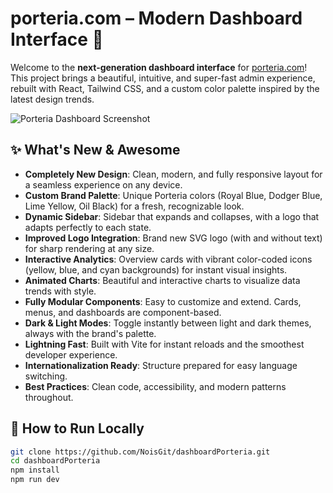 # porteria.com – Modern Dashboard Interface 🚀

Welcome to the **next-generation dashboard interface** for [porteria.com](https://porteria.com/)!  
This project brings a beautiful, intuitive, and super-fast admin experience, rebuilt with React, Tailwind CSS, and a custom color palette inspired by the latest design trends.

![Porteria Dashboard Screenshot](./screenshot.png)

## ✨ What's New & Awesome

- **Completely New Design**: Clean, modern, and fully responsive layout for a seamless experience on any device.
- **Custom Brand Palette**: Unique Porteria colors (Royal Blue, Dodger Blue, Lime Yellow, Oil Black) for a fresh, recognizable look.
- **Dynamic Sidebar**: Sidebar that expands and collapses, with a logo that adapts perfectly to each state.
- **Improved Logo Integration**: Brand new SVG logo (with and without text) for sharp rendering at any size.
- **Interactive Analytics**: Overview cards with vibrant color-coded icons (yellow, blue, and cyan backgrounds) for instant visual insights.
- **Animated Charts**: Beautiful and interactive charts to visualize data trends with style.
- **Fully Modular Components**: Easy to customize and extend. Cards, menus, and dashboards are component-based.
- **Dark & Light Modes**: Toggle instantly between light and dark themes, always with the brand's palette.
- **Lightning Fast**: Built with Vite for instant reloads and the smoothest developer experience.
- **Internationalization Ready**: Structure prepared for easy language switching.
- **Best Practices**: Clean code, accessibility, and modern patterns throughout.

## 🚀 How to Run Locally

```bash
git clone https://github.com/NoisGit/dashboardPorteria.git
cd dashboardPorteria
npm install
npm run dev
